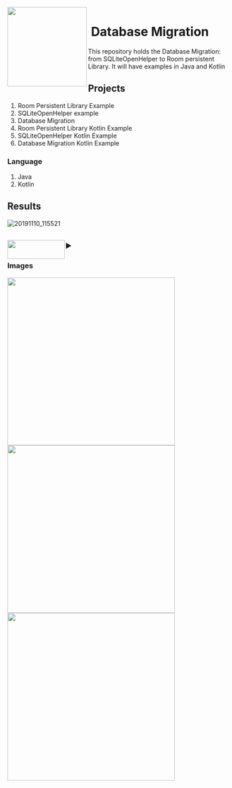 <br>

<img align="left" width="180" src="https://user-images.githubusercontent.com/11560987/68677844-c92a9d80-052a-11ea-8a9f-2baaa9ac7be4.jpg">
<p vertical-align="top"><h1>&nbsp;Database Migration</h1>
</p>

This repository holds the Database Migration: from SQLiteOpenHelper to Room persistent Library. It will have examples in Java and Kotlin


<h2>Projects&nbsp;&nbsp;&nbsp;&nbsp;&nbsp;</h2>

1. Room Persistent Library Example
2. SQLiteOpenHelper example
3. Database Migration
4. Room Persistent Library Kotlin Example
5. SQLiteOpenHelper Kotlin Example
6. Database Migration Kotlin Example

### Language
1. Java
2. Kotlin

 ## Results
 ![20191110_115521](https://user-images.githubusercontent.com/11560987/69079013-203ae180-0a07-11ea-8dd6-25136a176f79.jpg)

 
<div>
  <h2>
<details>
    <summary><img align="left" width="130" height="43" src="https://user-images.githubusercontent.com/11560987/68676260-a2b73300-0527-11ea-9194-04bd952baf7f.png">
    </summary>
 
 <br><br>
  *  [**Room Persistent Library**](https://developer.android.com/topic/libraries/architecture/room)
   *  [**Room Testing**](https://developer.android.com/training/data-storage/room/testing-db)
   *  [**Kotlin**]( 
https://kotlinlang.org/)
 *  [**Incrementally migrate from SQLite to Room**](https://medium.com/androiddevelopers/incrementally-migrate-from-sqlite-to-room-66c2f655b377)

</details>
</h2>
</div>
  
 ### Images
 
 <img src="https://user-images.githubusercontent.com/11560987/46096642-52dfa600-c185-11e8-99d7-3c0729d77eac.png" width="380"/> <img src="https://user-images.githubusercontent.com/11560987/46096643-53783c80-c185-11e8-837e-b119d6366b38.png" width="380"/> 
 <img src="https://user-images.githubusercontent.com/11560987/46096644-53783c80-c185-11e8-8169-8d4e70cfbd6c.png" width="380"/>
